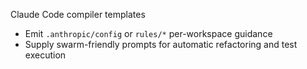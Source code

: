 Claude Code compiler templates

- Emit `.anthropic/config` or `rules/*` per-workspace guidance
- Supply swarm-friendly prompts for automatic refactoring and test execution


